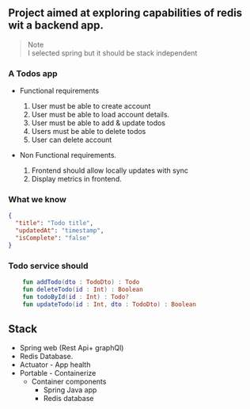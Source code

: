 ## Project aimed at exploring capabilities of redis wit a backend app.

> Note <br>
> I selected spring but it should be stack independent
> 

### A Todos app

- Functional requirements
  1. User must be able to create account 
  2. User must be able to load account details.
  3. User must be able to add & update todos 
  4. Users must be able to delete todos
  5. User can delete account
  
- Non Functional requirements. 
  1. Frontend should allow locally updates with sync
  2. Display metrics in frontend.

### What we know
```json
{
  "title": "Todo title",
  "updatedAt": "timestamp",
  "isComplete": "false"
}
```

### Todo service should
```kotlin
    fun addTodo(dto : TodoDto) : Todo
    fun deleteTodo(id : Int) : Boolean
    fun todoById(id : Int) : Todo?
    fun updateTodo(id : Int, dto : TodoDto) : Boolean
```

## Stack
- Spring web (Rest Api+ graphQl)
- Redis Database.
- Actuator - App health
- Portable - Containerize
  - Container components
    - Spring Java app
    - Redis database